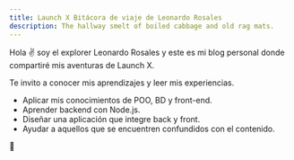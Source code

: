 ```yaml
---
title: Launch X Bitácora de viaje de Leonardo Rosales
description: The hallway smelt of boiled cabbage and old rag mats.
---
```


Hola ✌️  soy el explorer Leonardo Rosales y este es mi blog personal donde compartiré mis aventuras de Launch X.

Te invito a conocer mis aprendizajes y leer mis experiencias.

- Aplicar mis conocimientos de POO, BD y front-end.
- Aprender backend con Node.js.
- Diseñar una aplicación que integre back y front.
- Ayudar a aquellos que se encuentren confundidos con el contenido. 

🚀
